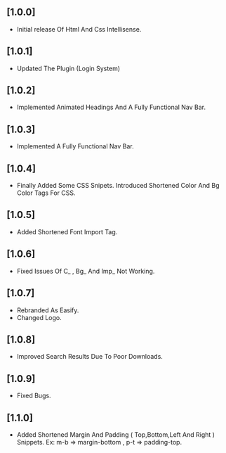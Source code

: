 
## [1.0.0]

- Initial release Of Html And Css Intellisense.

## [1.0.1]

- Updated The Plugin (Login System)

## [1.0.2]

- Implemented Animated Headings And A Fully Functional Nav Bar.

## [1.0.3]

- Implemented A Fully Functional Nav Bar.

## [1.0.4]

- Finally Added Some CSS Snipets. Introduced Shortened Color And Bg Color Tags For CSS.

## [1.0.5]

- Added Shortened Font Import Tag.

## [1.0.6]

- Fixed Issues Of C_ , Bg_ And Imp_ Not Working.

## [1.0.7]

- Rebranded As Easify.
- Changed Logo.

## [1.0.8]

- Improved Search Results Due To Poor Downloads.

## [1.0.9]

- Fixed Bugs.

## [1.1.0]

- Added Shortened Margin And Padding ( Top,Bottom,Left And Right ) Snippets. Ex: m-b => margin-bottom , p-t => padding-top.

